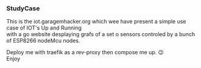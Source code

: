 ### StudyCase

This is the iot.garagemhacker.org which wee have present a simple use case of IOT's Up and Running  
with a go website desplaying grafs of a set o sensors controled by a bunch of ESP8266 nodeMcu nodes.
  
Deploy me with traefik as a rev-proxy then compose me up. :wink:  
Enjoy
